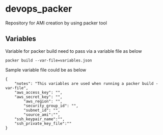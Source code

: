 # devops_packer
Repository for AMI creation by using packer tool

## Variables
Variable for packer build need to pass via a variable file as below

    packer build --var-file=variables.json

Sample variable file could be as below

    {
    	"notes": "This variables are used when running a packer build -var-file",
        "aws_access_key": "",
        "aws_secret_key": "",
    		"aws_region": "",
    		"security_group_id": "",
    		"subnet_id": "",
    		"source_ami":"",
        "ssh_keypair_name":"",
        "ssh_private_key_file":""
    }
